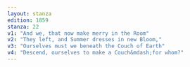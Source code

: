 ```yaml
---
layout: stanza
edition: 1859
stanza: 22
v1: "And we, that now make merry in the Room"
v2: "They left, and Summer dresses in new Bloom,"
v3: "⁠Ourselves must we beneath the Couch of Earth"
v4: "Descend, ourselves to make a Couch&mdash;for whom?"
---
```

